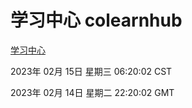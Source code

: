 # 学习中心 colearnhub
[学习中心](http://:56308/colearnhub/)

2023年 02月 15日 星期三 06:20:02 CST

2023年 02月 14日 星期二 22:20:02 GMT

